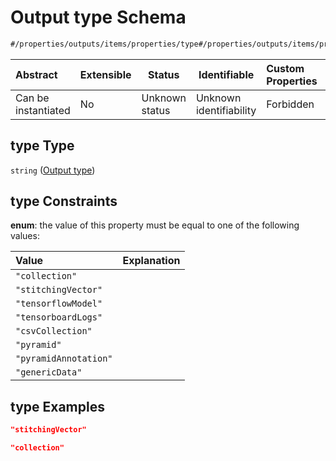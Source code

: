 # Output type Schema

```txt
#/properties/outputs/items/properties/type#/properties/outputs/items/properties/type
```




| Abstract            | Extensible | Status         | Identifiable            | Custom Properties | Additional Properties | Access Restrictions | Defined In                                                            |
| :------------------ | ---------- | -------------- | ----------------------- | :---------------- | --------------------- | ------------------- | --------------------------------------------------------------------- |
| Can be instantiated | No         | Unknown status | Unknown identifiability | Forbidden         | Allowed               | none                | [manifest.schema.json\*](manifest.schema.json "open original schema") |

## type Type

`string` ([Output type](manifest-properties-list-of-outputs-computational-tool-output-properties-output-type.md))

## type Constraints

**enum**: the value of this property must be equal to one of the following values:

| Value                 | Explanation |
| :-------------------- | ----------- |
| `"collection"`        |             |
| `"stitchingVector"`   |             |
| `"tensorflowModel"`   |             |
| `"tensorboardLogs"`   |             |
| `"csvCollection"`     |             |
| `"pyramid"`           |             |
| `"pyramidAnnotation"` |             |
| `"genericData"`       |             |

## type Examples

```json
"stitchingVector"
```

```json
"collection"
```
